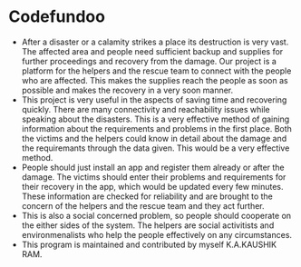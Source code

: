 # Codefundoo
- After a disaster or a calamity strikes a place its destruction is very vast. The affected area and people need sufficient backup and supplies for further proceedings and recovery from the damage. Our project is a platform for the helpers and the rescue team to connect with the people who are affected. This makes the supplies reach the people as soon as possible and makes the recovery in a very soon manner.
- This project is very useful in the aspects of saving time and recovering quickly. There are many connectivity and reachability issues while speaking about the disasters. This is a very effective method of gaining information about the requirements and problems in the  first place. Both the victims and the helpers could know in detail about the damage and the requiremants through the data given. This  would be a very effective method.
- People should just install an app and register them already or after the damage. The victims should enter their problems and requirements for their recovery in the app, which would be updated every few minutes. These information are checked for reliability and are brought to the concern of the helpers and the rescue team and they act further.
- This is also a social concerned problem, so people should cooperate on the either sides of the system. The helpers are social activitists and environmenalists who help the people effectively on any circumstances.
- This program is maintained and contributed by myself K.A.KAUSHIK RAM.
